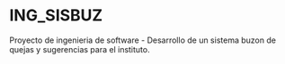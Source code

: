 # ING_SISBUZ
Proyecto de ingenieria de software - Desarrollo de un sistema buzon de quejas y sugerencias para el instituto.
